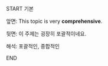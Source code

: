 START
기본

앞면:
This topic is very **comprehensive**.


뒷면:
이 주제는 굉장히 포괄적이네요.


해석:
포괄적인, 종합적인

<!--ID: 1738045161257-->
END